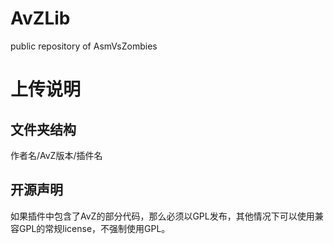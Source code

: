 # AvZLib
public repository of AsmVsZombies
# 上传说明
## 文件夹结构

作者名/AvZ版本/插件名

## 开源声明

如果插件中包含了AvZ的部分代码，那么必须以GPL发布，其他情况下可以使用兼容GPL的常规license，不强制使用GPL。



